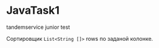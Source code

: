JavaTask1
=========

tandemservice junior test

Сортировщик `List<String []>` rows по заданой колонке.
